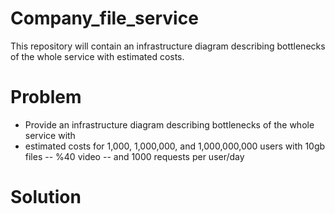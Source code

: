 # Company_file_service
This repository will contain an infrastructure diagram describing bottlenecks of the whole service with estimated costs.

# Problem
- Provide an infrastructure diagram describing bottlenecks of the whole service with
- estimated costs for 1,000, 1,000,000, and 1,000,000,000 users with 10gb files -- %40 video -- and 1000 requests per user/day

# Solution
